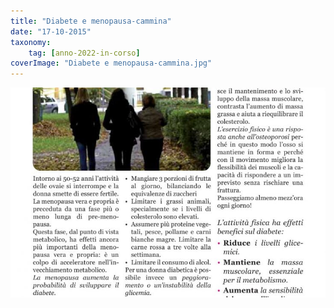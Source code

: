 ```yaml
---
title: "Diabete e menopausa-cammina"
date: "17-10-2015"
taxonomy: 
    tag: [anno-2022-in-corso]
coverImage: "Diabete e menopausa-cammina.jpg"
---
```


![Diabete e menopausa-cammina](images/Diabete%20e%20menopausa-cammina.jpg)
